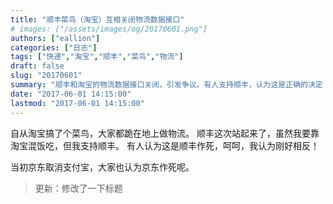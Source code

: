```yaml
---
title: "顺丰菜鸟（淘宝）互相关闭物流数据接口"
# images: ["/assets/images/og/20170601.png"]
authors: ["eallion"]
categories: ["日志"]
tags: ["快递","淘宝","顺丰","菜鸟","物流"]
draft: false
slug: "20170601"
summary: "顺丰和淘宝的物流数据接口关闭，引发争议。有人支持顺丰，认为这是正确的决定；而也有人认为顺丰作死。"
date: "2017-06-01 14:15:00"
lastmod: "2017-06-01 14:15:00"
---
```


自从淘宝搞了个菜鸟，大家都跪在地上做物流。
顺丰这次站起来了，虽然我要靠淘宝混饭吃，但我支持顺丰。
有人认为这是顺丰作死，呵呵，我认为刚好相反！

当初京东取消支付宝，大家也认为京东作死呢。

> 更新：修改了一下标题
